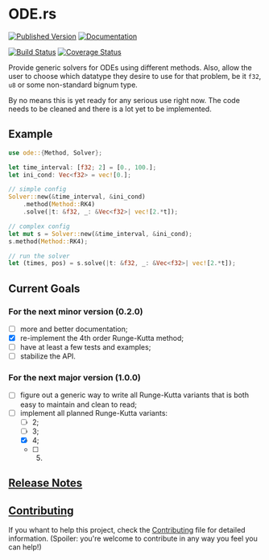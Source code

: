 # ODE.rs

[![Published Version](https://img.shields.io/crates/v/ode.svg)](https://crates.io/crates/ode)
[![Documentation](https://docs.rs/ode/badge.svg)](https://docs.rs/ode/)

[![Build Status](https://travis-ci.org/DonRyuDragoni/ODE.rs.svg?branch=master)](https://travis-ci.org/DonRyuDragoni/ODE.rs)
[![Coverage Status](https://coveralls.io/repos/github/DonRyuDragoni/ODE.rs/badge.svg?branch=master)](https://coveralls.io/github/DonRyuDragoni/ODE.rs?branch=master)

Provide generic solvers for ODEs using different methods. Also, allow the user
to choose which datatype they desire to use for that problem, be it `f32`, `u8`
or some non-standard bignum type.

By no means this is yet ready for any serious use right now. The code needs to
be cleaned and there is a lot yet to be implemented.

## Example

```rust
use ode::{Method, Solver};

let time_interval: [f32; 2] = [0., 100.];
let ini_cond: Vec<f32> = vec![0.];

// simple config
Solver::new(&time_interval, &ini_cond)
    .method(Method::RK4)
    .solve(|t: &f32, _: &Vec<f32>| vec![2.*t]);

// complex config
let mut s = Solver::new(&time_interval, &ini_cond);
s.method(Method::RK4);

// run the solver
let (times, pos) = s.solve(|t: &f32, _: &Vec<f32>| vec![2.*t]);
```

## Current Goals

### For the next minor version (0.2.0)

- [ ] more and better documentation;
- [x] re-implement the 4th order Runge-Kutta method;
- [ ] have at least a few tests and examples;
- [ ] stabilize the API.

### For the next major version (1.0.0)

- [ ] figure out a generic way to write all Runge-Kutta variants that is both
  easy to maintain and clean to read;
- [ ] implement all planned Runge-Kutta variants:
  - [ ] 2;
  - [ ] 3;
  - [x] 4;
  - [ ] 5.

## [Release Notes](./Release_Notes.md)

## [Contributing](./CONTRIBUTING.md)

If you whant to help this project, check the [Contributing](./CONTRIBUTING.md)
file for detailed information. (Spoiler: you're welcome to contribute in any way
you feel you can help!)
